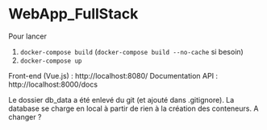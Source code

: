 # WebApp_FullStack

Pour lancer 

1. ```docker-compose build``` (```docker-compose build --no-cache``` si besoin)
2. ```docker-compose up```
  
Front-end (Vue.js) : http://localhost:8080/
Documentation API : http://localhost:8000/docs
  
Le dossier db_data a été enlevé du git (et ajouté dans .gitignore). La database se charge en local à partir de rien à la création des conteneurs. A changer ?
